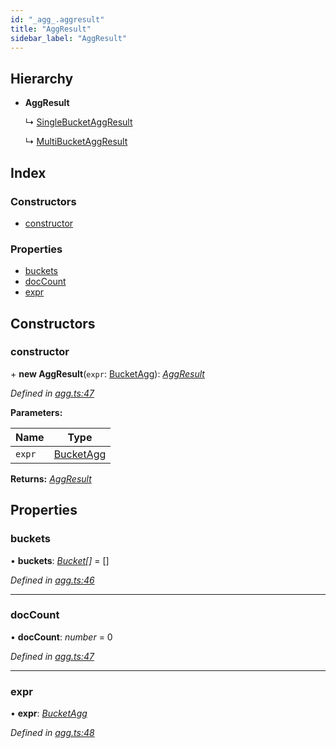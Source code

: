 ```yaml
---
id: "_agg_.aggresult"
title: "AggResult"
sidebar_label: "AggResult"
---
```


## Hierarchy

* **AggResult**

  ↳ [SingleBucketAggResult](_agg_.singlebucketaggresult.md)

  ↳ [MultiBucketAggResult](_agg_.multibucketaggresult.md)

## Index

### Constructors

* [constructor](_agg_.aggresult.md#constructor)

### Properties

* [buckets](_agg_.aggresult.md#buckets)
* [docCount](_agg_.aggresult.md#doccount)
* [expr](_agg_.aggresult.md#expr)

## Constructors

###  constructor

\+ **new AggResult**(`expr`: [BucketAgg](_agg_.bucketagg.md)): *[AggResult](_agg_.aggresult.md)*

*Defined in [agg.ts:47](https://github.com/kindritskyiMax/elasticmagic-js/blob/c9215ce/src/agg.ts#L47)*

**Parameters:**

Name | Type |
------ | ------ |
`expr` | [BucketAgg](_agg_.bucketagg.md) |

**Returns:** *[AggResult](_agg_.aggresult.md)*

## Properties

###  buckets

• **buckets**: *[Bucket](_agg_.bucket.md)[]* =  []

*Defined in [agg.ts:46](https://github.com/kindritskyiMax/elasticmagic-js/blob/c9215ce/src/agg.ts#L46)*

___

###  docCount

• **docCount**: *number* = 0

*Defined in [agg.ts:47](https://github.com/kindritskyiMax/elasticmagic-js/blob/c9215ce/src/agg.ts#L47)*

___

###  expr

• **expr**: *[BucketAgg](_agg_.bucketagg.md)*

*Defined in [agg.ts:48](https://github.com/kindritskyiMax/elasticmagic-js/blob/c9215ce/src/agg.ts#L48)*
